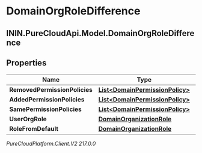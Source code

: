 # DomainOrgRoleDifference

## ININ.PureCloudApi.Model.DomainOrgRoleDifference

## Properties

|Name | Type | Description | Notes|
|------------ | ------------- | ------------- | -------------|
| **RemovedPermissionPolicies** | [**List&lt;DomainPermissionPolicy&gt;**](DomainPermissionPolicy) |  | [optional] |
| **AddedPermissionPolicies** | [**List&lt;DomainPermissionPolicy&gt;**](DomainPermissionPolicy) |  | [optional] |
| **SamePermissionPolicies** | [**List&lt;DomainPermissionPolicy&gt;**](DomainPermissionPolicy) |  | [optional] |
| **UserOrgRole** | [**DomainOrganizationRole**](DomainOrganizationRole) |  | [optional] |
| **RoleFromDefault** | [**DomainOrganizationRole**](DomainOrganizationRole) |  | [optional] |



_PureCloudPlatform.Client.V2 217.0.0_

